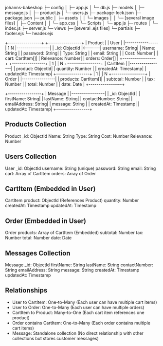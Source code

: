 johanns-bakeshop
├─ config
│  ├─ app.js
│  └─ db.js
├─ models
│  ├─ message.js
│  ├─ product.js
│  └─ users.js
├─ package-lock.json
├─ package.json
├─ public
│  ├─ assets
│  │  └─ images
│  │     └─ [several image files]
│  ├─ Content
│  │  └─ app.css
│  └─ Scripts
│     └─ app.js
├─ routes
│  └─ index.js
├─ server.js
└─ views
   ├─ [several .ejs files]
   └─ partials
      ├─ footer.ejs
      └─ header.ejs


   +-----------------+       +-----------------+
|     Product     |       |      User       |
|-----------------| 1   N |-----------------|
| _id: ObjectId   |<------| username: String|
| Name: String    |       | password: String|
| Type: String    |       | email: String   |
| Cost: Number    |       | cart: CartItem[]|
| Relevance: Number|      | orders: Order[] |
+-----------------+       +-----------------+
                                 | 1
                                 |
                                 | N
                          +-----------------+
                          |    CartItem     |
                          |-----------------|
                          | product: ObjectId|
                          | quantity: Number |
                          | createdAt: Timestamp|
                          | updatedAt: Timestamp|
                          +-----------------+
                                 | 1
                                 |
                                 | N
                          +-----------------+
                          |      Order      |
                          |-----------------|
                          | products: CartItem[]|
                          | subtotal: Number  |
                          | tax: Number      |
                          | total: Number    |
                          | date: Date       |
                          +-----------------+

+-----------------+
|     Message     |
|-----------------|
| _id: ObjectId   |
| firstName: String|
| lastName: String|
| contactNumber: String|
| emailAddress: String|
| message: String |
| createdAt: Timestamp|
| updatedAt: Timestamp|
+-----------------+



Products Collection
-------------------
Product
  _id: ObjectId
  Name: String
  Type: String
  Cost: Number
  Relevance: Number

Users Collection
----------------
User
  _id: ObjectId
  username: String (unique)
  password: String
  email: String
  cart: Array of CartItem
  orders: Array of Order

CartItem (Embedded in User)
---------------------------
CartItem
  product: ObjectId (References Product)
  quantity: Number
  createdAt: Timestamp
  updatedAt: Timestamp

Order (Embedded in User)
------------------------
Order
  products: Array of CartItem (Embedded)
  subtotal: Number
  tax: Number
  total: Number
  date: Date

Messages Collection
-------------------
Message
  _id: ObjectId
  firstName: String
  lastName: String
  contactNumber: String
  emailAddress: String
  message: String
  createdAt: Timestamp
  updatedAt: Timestamp

Relationships
-------------
- User to CartItem: One-to-Many (Each user can have multiple cart items)
- User to Order: One-to-Many (Each user can have multiple orders)
- CartItem to Product: Many-to-One (Each cart item references one product)
- Order contains CartItem: One-to-Many (Each order contains multiple cart items)
- Message: Standalone collection (No direct relationship with other collections but stores customer messages)
